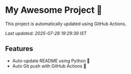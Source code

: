 # My Awesome Project 🚀

This project is automatically updated using GitHub Actions.

_Last updated: 2025-07-28 19:29:39 IST_

## Features
- Auto-update README using Python 🐍
- Auto Git push with GitHub Actions 🤖

